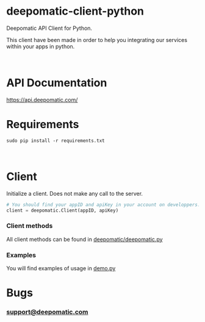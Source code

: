 # deepomatic-client-python

Deepomatic API Client for Python.

This client have been made in order to help you integrating our services within your apps in python.

<br/>

# API Documentation

https://api.deepomatic.com/
<br/>

# Requirements

```
sudo pip install -r requirements.txt
```
<br/>

# Client

Initialize a client.
Does not make any call to the server.
```python
# You should find your appID and apiKey in your account on developpers.deepomatic.com
client = deepomatic.Client(appID, apiKey)
```

### Client methods

All client methods can be found in [deepomatic/deepomatic.py](/deepomatic/deepomatic.py)

### Examples

You will find examples of usage in [demo.py](/demo.py)

# Bugs

### support@deepomatic.com
